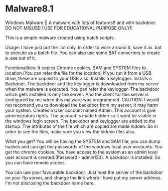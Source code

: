 # Malware8.1
Windows Malware || A malware with lots of features!! and with backdoor. DO NOT MISUSE!! USE FOR EDUCATIONAL PURPOSE ONLY!!

This is a simple malware created using batch scripts. 

Usage:
I have just put the .txt only. In order to work around it, save it as .bat to execute as a batch file. You can also use some BAT converters to create a .exe out of it.

Functionalities:
It copies Chrome cookies, SAM and SYSTEM files to location.(You can refer the file for the location)
If you run it from a USB drive, these are copied to your USB also.
Installs a Keylogger.
Installs a Backdoor.
The backdoor and the keylogger is downloaded from my server when the malware is executed. You can refer the keylogger. The backdoor which gets installed is only the server. And the client for this server is configured by me when this malware was programmed. CAUTION: I would not recomend you to download the backdoor from my server. It may harm your system.
Creates a User account named Admin.
This account is give administrators rights.
The account is made hidden so it wont be visible in the windows login screen.
The backdoor and keylogger are added to the startup.
The attributes of the file which are copied are made hidden. So in order to see the files, make sure you view the hidden files also.

What you get?
You will be having the SYSTEM and SAM file, you can dump hashes and can get the passwords of the windows local user accounts.
You get the chrome cookies.
You have access to the system as an admin level user account is created.(Password - admin123).
A backdoor is installed. So you can have remote access.

You can use your favourable backdoor. Just host the server of the backdoor on your ftp server, and change the link where I have put my server address. I'm not disclosing the backdoor name here.
